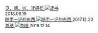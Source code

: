 <div class="card">
    <a href="read/index.md" style="display:block">
        见、阅、听、读感悟
        <img src="http://hbfile.b0.upaiyun.com/img/home/banner/1dc63d4edec4996871a44f5d7e8c9cde361d53989b246" class="card-img" alt="读书" />
        <a class="card-time">2018.09.19</a>
    </a>
</div>

<div class="card">
    <a href="docs/c.md">
        随手一记的东西
        <img src="http://hbfile.b0.upaiyun.com/img/home/banner/632a0d9115b1373944b51cc6c68f27f5348fa52fc447e" class="card-img" alt="随手一记的东西" />
        <a class="card-time">2017.12.23</a>
    </a>
</div>



<div class="card">
    <a href="sum/index.md">
        总结
        <img src="http://hbfile.b0.upaiyun.com/img/home/banner/1bc004d49cb173857cf75507141a33a0070e7a831040a6" class="card-img" alt="总结" />
        <a class="card-time">2018.12.14</a>
    </a>
</div>
